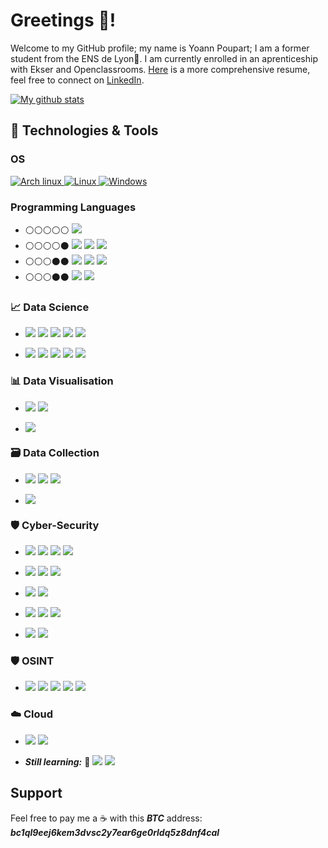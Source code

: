 # Greetings :wave:!

Welcome to my GitHub profile; my name is Yoann Poupart; I am a former student from the ENS de Lyon:closed_book:. I am currently enrolled in an aprenticeship with Ekser and Openclassrooms. <a href="file:///home/xmaster/Documents/Ongoing_projects/Professional_page/files/Resume_Yoann_Poupart.pdf">Here</a> is a more comprehensive resume, feel free to connect on <a href="https://www.linkedin.com/in/yoann-poupart-677b9a1b7/">LinkedIn</a>.

[![My github stats](https://github-readme-stats.vercel.app/api?username=xmaster6y&show_icons=true)](https://github.com/xmaster6y/xmaster6y)

## 🔧 Technologies & Tools

### OS

<a href="https://archlinux.org/">
  <img alt="Arch linux" src="https://img.shields.io/badge/OS-ArchLinux-informational?style=flat&logo=arch-linux&logoColor=white&color=0087ff"/>
</a>
<a href="https://linux.org/">
  <img alt="Linux" src="https://img.shields.io/badge/OS-Linux-informational?style=flat&logo=linux&logoColor=white&color=ffe400"/>
</a>
<a href="https://www.microsoft.com/fr-fr/windows">
  <img alt="Windows" src="https://img.shields.io/badge/OS-Windows-informational?style=flat&logo=windows&logoColor=white&color=0087ff"/>
</a>

### Programming Languages

- :white_circle::white_circle::white_circle::white_circle::white_circle: ![](https://img.shields.io/badge/Lang-Python-informational?style=flat&logo=python&logoColor=white&color=2bbc8a) 
- :white_circle::white_circle::white_circle::white_circle::black_circle: ![](https://img.shields.io/badge/Lang-C-informational?style=flat&logo=c&logoColor=white&color=2bbc8a)
![](https://img.shields.io/badge/Lang-C++-informational?style=flat&logo=cplusplus&logoColor=white&color=2bbc8a)
![](https://img.shields.io/badge/Lang-SQL-informational?style=flat&logo=sqlite&logoColor=white&color=2bbc8a)
- :white_circle::white_circle::white_circle::black_circle::black_circle: ![](https://img.shields.io/badge/Lang-HTML-informational?style=flat&logo=html5&logoColor=white&color=2bbc8a) 
![](https://img.shields.io/badge/Lang-CSS-informational?style=flat&logo=css3&logoColor=white&color=2bbc8a)
![](https://img.shields.io/badge/Lang-Javascript-informational?style=flat&logo=javascript&logoColor=white&color=2bbc8a)
- :white_circle::white_circle::white_circle::black_circle::black_circle: ![](https://img.shields.io/badge/Lang-Bash-informational?style=flat&logo=gnu-bash&logoColor=white&color=2bbc8a) 
![](https://img.shields.io/badge/Lang-Ocaml-informational?style=flat&logo=ocaml&logoColor=white&color=2bbc8a)
 

### :chart_with_upwards_trend: Data Science

- ![](https://img.shields.io/badge/Lib-ScikitLearn-informational?style=flat&logo=scikit-learn&logoColor=white&color=da321b)
![](https://img.shields.io/badge/Lib-Keras-informational?style=flat&logo=keras&logoColor=white&color=da321b)
![](https://img.shields.io/badge/Lib-Tensorflow-informational?style=flat&logo=tensorflow&logoColor=white&color=da321b)
![](https://img.shields.io/badge/Lib-Pytorch-informational?style=flat&logo=pytorch&logoColor=white&color=da321b)
![](https://img.shields.io/badge/Lib-OpenAI-informational?style=flat&logo=openai&logoColor=white&color=da321b)

- ![](https://img.shields.io/badge/Lib-Pandas-informational?style=flat&logo=pandas&logoColor=white&color=2bbc8a)
![](https://img.shields.io/badge/Lib-Numpy-informational?style=flat&logo=numpy&logoColor=white&color=2bbc8a)
![](https://img.shields.io/badge/Lib-Scipy-informational?style=flat&logo=scipy&logoColor=white&color=2bbc8a)
![](https://img.shields.io/badge/Lib-Networkx-informational?style=flat&logo=graphql&logoColor=white&color=2bbc8a)
![](https://img.shields.io/badge/Lib-GraphTool-informational?style=flat&logo=graphql&logoColor=white&color=2bbc8a)

### :bar_chart: Data Visualisation

- ![](https://img.shields.io/badge/Lib-Matplotlib-informational?style=flat&logo=matplotlib&logoColor=white&color=2bbc8a)
![](https://img.shields.io/badge/Lib-Seaborn-informational?style=flat&logo=seaborn&logoColor=white&color=2bbc8a)


- ![](https://img.shields.io/badge/App-Gephi-informational?style=flat&logo=gephi&logoColor=white&color=2bbc8a)


### :card_file_box: Data Collection

- ![](https://img.shields.io/badge/Lib-Request-informational?style=flat&logo=request&logoColor=white&color=2bbc8a)
![](https://img.shields.io/badge/Lib-RequestHTML-informational?style=flat&logo=request&logoColor=white&color=2bbc8a)
![](https://img.shields.io/badge/Lib-Scrapy-informational?style=flat&logo=scrapy&logoColor=white&color=2bbc8a)

- ![](https://img.shields.io/badge/Tool-Curl-informational?style=flat&logo=curl&logoColor=white&color=2bbc8a)

### :shield: Cyber-Security

- ![](https://img.shields.io/badge/App-Burp-informational?style=flat&logo=burp&logoColor=white&color=da321b)
![](https://img.shields.io/badge/Tool-Gobuster-informational?style=flat&logo=gobuster&logoColor=white&color=da321b)
![](https://img.shields.io/badge/Tool-Requestbin-informational?style=flat&logo=requestbin&logoColor=white&color=da321b)
![](https://img.shields.io/badge/Lib-Django-informational?style=flat&logo=django&logoColor=white&color=da321b)

- ![](https://img.shields.io/badge/Tool-Metaslpoit-informational?style=flat&logo=rapidseven&logoColor=white&color=da321b)
![](https://img.shields.io/badge/Tool-Nmap-informational?style=flat&logo=nmap&logoColor=white&color=da321b)
![](https://img.shields.io/badge/Tool-Shell-informational?style=flat&logo=powershell&logoColor=white&color=da321b)

- ![](https://img.shields.io/badge/Tool-Impacket-informational?style=flat&logo=impacket&logoColor=white&color=ffe400)
![](https://img.shields.io/badge/App-Wireshark-informational?style=flat&logo=shark&logoColor=white&color=ffe400)

- ![](https://img.shields.io/badge/Tool-Volatility3-informational?style=flat&logo=volatility&logoColor=white&color=0087ff)
![](https://img.shields.io/badge/Tool-TestDisk-informational?style=flat&logo=disk&logoColor=white&color=0087ff)
![](https://img.shields.io/badge/Tool-PhotoRec-informational?style=flat&logo=photo&logoColor=white&color=0087ff)

- ![](https://img.shields.io/badge/Tool-BinWalk-informational?style=flat&logo=binwalk&logoColor=white&color=0087ff)
![](https://img.shields.io/badge/Tool-GDB-informational?style=flat&logo=gdb&logoColor=white&color=0087ff)

### :shield: OSINT

- ![](https://img.shields.io/badge/Service-Yandex-informational?style=flat&logo=ycombinator&logoColor=white&color=da321b)
![](https://img.shields.io/badge/Service-Pimeyes-informational?style=flat&logo=eye&logoColor=white&color=0087ff)
![](https://img.shields.io/badge/Data-Maps-informational?style=flat&logo=googlemaps&logoColor=white&color=da321b)
![](https://img.shields.io/badge/Data-OSM-informational?style=flat&logo=openstreetmap&logoColor=white&color=2bbc8a)
![](https://img.shields.io/badge/Data-Snapchat-informational?style=flat&logo=snapchat&logoColor=white&color=ffe400)

### :cloud: Cloud

- ![](https://img.shields.io/badge/Service-Heroku-informational?style=flat&logo=heroku&logoColor=white&color=9170ad)
![](https://img.shields.io/badge/Service-AWS-informational?style=flat&logo=aws&logoColor=white&color=ffe400)

- **_Still learning:_** :small_red_triangle_down: 
![](https://img.shields.io/badge/Service-GoogleCloud-informational?style=flat&logo=google&logoColor=white&color=da321b)
![](https://img.shields.io/badge/Service-Kubernetes-informational?style=flat&logo=kubernetes&logoColor=white&color=0087ff)


## Support

Feel free to pay me a :coffee: with this **_BTC_** address: **_bc1ql9eej6kem3dvsc2y7ear6ge0rldq5z8dnf4cal_**
